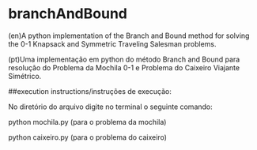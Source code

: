 # branchAndBound
(en)A python implementation of the Branch and Bound method for solving the 0-1 Knapsack and Symmetric Traveling Salesman problems.

(pt)Uma implementação em python do método Branch and Bound para resolução do Problema da Mochila 0-1 e Problema do Caixeiro Viajante Simétrico.

##execution instructions/instruções de execução:

No diretório do arquivo digite no terminal o seguinte comando:

python mochila.py (para o problema da mochila)

python caixeiro.py (para o problema do caixeiro)
